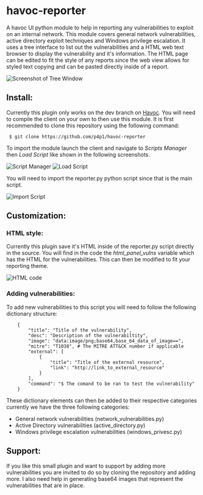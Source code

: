 # havoc-reporter

A havoc UI python module to help in reporting any vulnerabilities to exploit on
an internal network. This module covers general network vulnerabilities, active
directory exploit techniques and Windows privilege escalation. It uses a tree
interface to list out the vulnerabilities and a HTML web text browser to display
the vulnerability and it's information. The HTML page can be edited to fit the
style of any reports since the web view allows for styled text copying and can
be pasted directly inside of a report.

![Screenshot of Tree Window]()

## Install:

Currently this plugin only works on the dev branch on [Havoc](https://github.com/HavocFramework/Havoc/tree/dev).
You will need to compile the client on your own to then use this module. It is
first recommended to clone this repository using the following command:
```
 $ git clone https://github.com/p4p1/havoc-reporter
```
To import the module launch the client and navigate to *Scripts Manager* then
*Load Script* like shown in the following screenshots.

![Script Manager]()
![Load Script]()

You will need to import the reporter.py python script since that is the main
script.

![Import Script]()

## Customization:

### HTML style:

Currently this plugin save it's HTML inside of the reporter.py script directly
in the source. You will find in the code the *html_panel_vulns* variable which
has the HTML for the vulnerabilities. This can then be modified to fit your
reporting theme.

![HTML code]()

### Adding vulnerabilities:

To add new vulnerabilities to this script you will need to follow the following
dictionary structure:
```
    {
        "title": "Title of the vulnerability",
        "desc": "Description of the vulnerabiltity",
        "image": "data:image/png;base64,base_64_data_of_image==",
        "mitre": "T1038", # The MITRE ATT&CK number if applicable
        "external": [
            {
                "title": "Title of the external resource",
                "link": "http://link_to_external_resource"
            }
        ],
        "command": "$ The comand to be ran to test the vulnerability"
    }
```
These dictionary elements can then be added to their respective categories
currently we have the three following categories:
 - General network vulnerabilities (network_vulnerabilities.py)
 - Active Directory vulnerabilities (active_directory.py)
 - Windows privilege escalation vulnerabilities (windows_privesc.py)

## Support:

If you like this small plugin and want to support by adding more vulnerabilities
you are invited to do so by cloning the repository and adding more. I also need
help in generating base64 images that represent the vulnerabilities that are in
place.
